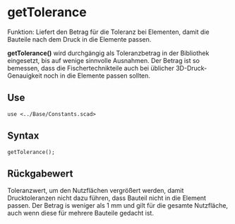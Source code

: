 # getTolerance

Funktion: Liefert den Betrag für die Toleranz bei Elementen, damit die Bauteile nach dem Druck in die Elemente passen.

__getTolerance()__ wird durchgängig als Toleranzbetrag in der Bibliothek eingesetzt, bis auf wenige sinnvolle Ausnahmen. Der Betrag ist so bemessen, dass die Fischertechnikteile auch bei üblicher 3D-Druck-Genauigkeit noch in die Elemente passen sollten.

## Use
<pre><code>use &lt;../Base/Constants.scad&gt;</pre></code>

## Syntax
<pre><code>getTolerance();
</pre></code>

## Rückgabewert
Toleranzwert, um den Nutzflächen vergrößert werden, damit Drucktoleranzen nicht dazu führen, dass Bauteil nicht in die Element passen. Der Betrag is weniger als 1 mm und gilt für die gesamte Nutzfläche, auch wenn diese für mehrere Bauteile gedacht ist.
